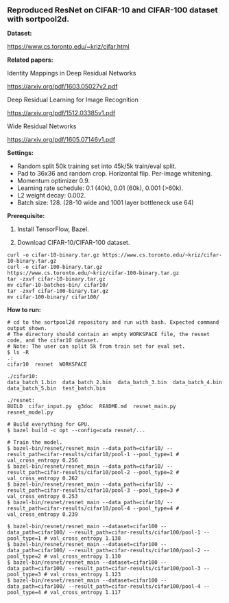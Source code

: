 <font size=4><b>Reproduced ResNet on CIFAR-10 and CIFAR-100 dataset with sortpool2d.</b></font>

<b>Dataset:</b>

https://www.cs.toronto.edu/~kriz/cifar.html

<b>Related papers:</b>

Identity Mappings in Deep Residual Networks

https://arxiv.org/pdf/1603.05027v2.pdf

Deep Residual Learning for Image Recognition

https://arxiv.org/pdf/1512.03385v1.pdf

Wide Residual Networks

https://arxiv.org/pdf/1605.07146v1.pdf

<b>Settings:</b>

* Random split 50k training set into 45k/5k train/eval split.
* Pad to 36x36 and random crop. Horizontal flip. Per-image whitening.
* Momentum optimizer 0.9.
* Learning rate schedule: 0.1 (40k), 0.01 (60k), 0.001 (>60k).
* L2 weight decay: 0.002.
* Batch size: 128. (28-10 wide and 1001 layer bottleneck use 64)


<b>Prerequisite:</b>

1. Install TensorFlow, Bazel.

2. Download CIFAR-10/CIFAR-100 dataset.

```shell
curl -o cifar-10-binary.tar.gz https://www.cs.toronto.edu/~kriz/cifar-10-binary.tar.gz
curl -o cifar-100-binary.tar.gz https://www.cs.toronto.edu/~kriz/cifar-100-binary.tar.gz
tar -zxvf cifar-10-binary.tar.gz
mv cifar-10-batches-bin/ cifar10/
tar -zxvf cifar-100-binary.tar.gz
mv cifar-100-binary/ cifar100/
```

<b>How to run:</b>

```shell
# cd to the sortpool2d repository and run with bash. Expected command output shown.
# The directory should contain an empty WORKSPACE file, the resnet code, and the cifar10 dataset.
# Note: The user can split 5k from train set for eval set.
$ ls -R
.:
cifar10  resnet  WORKSPACE

./cifar10:
data_batch_1.bin  data_batch_2.bin  data_batch_3.bin  data_batch_4.bin
data_batch_5.bin  test_batch.bin

./resnet:
BUILD  cifar_input.py  g3doc  README.md  resnet_main.py  resnet_model.py

# Build everything for GPU.
$ bazel build -c opt --config=cuda resnet/...

# Train the model.
$ bazel-bin/resnet/resnet_main --data_path=cifar10/ --result_path=cifar-results/cifar10/pool-1 --pool_type=1 # val_cross_entropy 0.256
$ bazel-bin/resnet/resnet_main --data_path=cifar10/ --result_path=cifar-results/cifar10/pool-2 --pool_type=2 # val_cross_entropy 0.262
$ bazel-bin/resnet/resnet_main --data_path=cifar10/ --result_path=cifar-results/cifar10/pool-3 --pool_type=3 # val_cross_entropy 0.253
$ bazel-bin/resnet/resnet_main --data_path=cifar10/ --result_path=cifar-results/cifar10/pool-4 --pool_type=4 # val_cross_entropy 0.239

$ bazel-bin/resnet/resnet_main --dataset=cifar100 --data_path=cifar100/ --result_path=cifar-results/cifar100/pool-1 --pool_type=1 # val_cross_entropy 1.138
$ bazel-bin/resnet/resnet_main --dataset=cifar100 --data_path=cifar100/ --result_path=cifar-results/cifar100/pool-2 --pool_type=2 # val_cross_entropy 1.130
$ bazel-bin/resnet/resnet_main --dataset=cifar100 --data_path=cifar100/ --result_path=cifar-results/cifar100/pool-3 --pool_type=3 # val_cross_entropy 1.123
$ bazel-bin/resnet/resnet_main --dataset=cifar100 --data_path=cifar100/ --result_path=cifar-results/cifar100/pool-4 --pool_type=4 # val_cross_entropy 1.117

```
